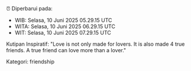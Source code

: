 ⏰ Diperbarui pada:
- WIB: Selasa, 10 Juni 2025 05.29.15 UTC
- WITA: Selasa, 10 Juni 2025 06.29.15 UTC
- WIT: Selasa, 10 Juni 2025 07.29.15 UTC

Kutipan Inspiratif:
"Love is not only made for lovers. It is also made 4 true friends. A true friend can love more than a lover."


Kategori: friendship

